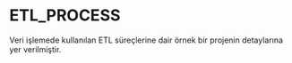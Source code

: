 # ETL_PROCESS
Veri işlemede kullanılan ETL süreçlerine dair örnek bir projenin detaylarına yer verilmiştir.
